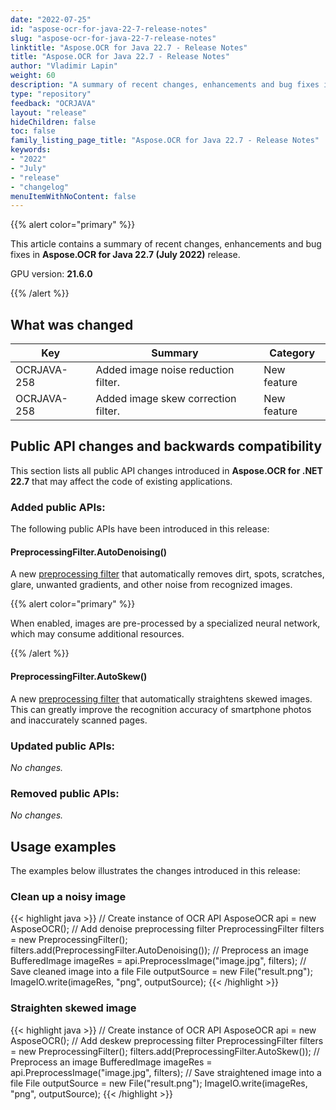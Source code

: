 ```yaml
---
date: "2022-07-25"
id: "aspose-ocr-for-java-22-7-release-notes"
slug: "aspose-ocr-for-java-22-7-release-notes"
linktitle: "Aspose.OCR for Java 22.7 - Release Notes"
title: "Aspose.OCR for Java 22.7 - Release Notes"
author: "Vladimir Lapin"
weight: 60
description: "A summary of recent changes, enhancements and bug fixes in Aspose.OCR for Java 22.7 (July 2022) release."
type: "repository"
feedback: "OCRJAVA"
layout: "release"
hideChildren: false
toc: false
family_listing_page_title: "Aspose.OCR for Java 22.7 - Release Notes"
keywords:
- "2022"
- "July"
- "release"
- "changelog"
menuItemWithNoContent: false
---
```


{{% alert color="primary" %}}

This article contains a summary of recent changes, enhancements and bug fixes in **Aspose.OCR for Java 22.7 (July 2022)** release.

GPU version: **21.6.0**

{{% /alert %}}

## What was changed

Key | Summary | Category
--- | ------- | --------
OCRJAVA-258 | Added image noise reduction filter. | New feature
OCRJAVA-258 | Added image skew correction filter. | New feature

## Public API changes and backwards compatibility

This section lists all public API changes introduced in **Aspose.OCR for .NET 22.7** that may affect the code of existing applications.

### Added public APIs:

The following public APIs have been introduced in this release:

#### PreprocessingFilter.AutoDenoising()

A new [preprocessing filter](https://docs.aspose.com/ocr/java/custom-image-correction-with-preprocessing-filters/) that automatically removes dirt, spots, scratches, glare, unwanted gradients, and other noise from recognized images.

{{% alert color="primary" %}}

When enabled, images are pre-processed by a specialized neural network, which may consume additional resources.

{{% /alert %}}

#### PreprocessingFilter.AutoSkew()

A new [preprocessing filter](https://docs.aspose.com/ocr/java/custom-image-correction-with-preprocessing-filters/) that automatically straightens skewed images. This can greatly improve the recognition accuracy of smartphone photos and inaccurately scanned pages.

### Updated public APIs:

_No changes._

### Removed public APIs:

_No changes._

## Usage examples

The examples below illustrates the changes introduced in this release:

### Clean up a noisy image

{{< highlight java >}}
// Create instance of OCR API
AsposeOCR api = new AsposeOCR();
// Add denoise preprocessing filter
PreprocessingFilter filters = new PreprocessingFilter();
filters.add(PreprocessingFilter.AutoDenoising());
// Preprocess an image
BufferedImage imageRes = api.PreprocessImage("image.jpg", filters);
// Save cleaned image into a file
File outputSource = new File("result.png");
ImageIO.write(imageRes, "png", outputSource);
{{< /highlight >}}

### Straighten skewed image

{{< highlight java >}}
// Create instance of OCR API
AsposeOCR api = new AsposeOCR();
// Add deskew preprocessing filter
PreprocessingFilter filters = new PreprocessingFilter();
filters.add(PreprocessingFilter.AutoSkew());
// Preprocess an image
BufferedImage imageRes = api.PreprocessImage("image.jpg", filters);
// Save straightened image into a file
File outputSource = new File("result.png");
ImageIO.write(imageRes, "png", outputSource);
{{< /highlight >}}
